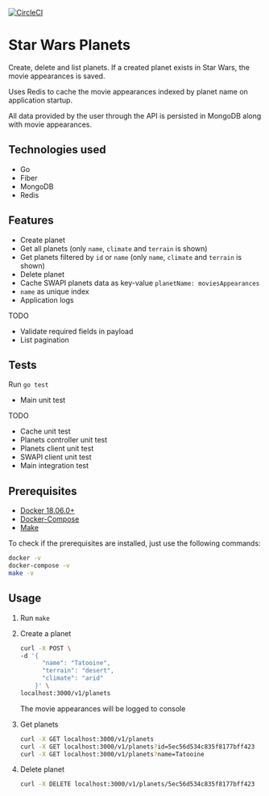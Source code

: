 [![CircleCI](https://circleci.com/gh/mvibraim/star-wars-planets.svg?style=svg)](https://circleci.com/gh/mvibraim/star-wars-planets)

# Star Wars Planets

Create, delete and list planets. If a created planet exists in Star Wars, the movie appearances is saved.

Uses Redis to cache the movie appearances indexed by planet name on application startup.

All data provided by the user through the API is persisted in MongoDB along with movie appearances.

## Technologies used

- Go
- Fiber
- MongoDB
- Redis

## Features

- Create planet
- Get all planets (only `name`, `climate` and `terrain` is shown)
- Get planets filtered by `id` or `name` (only `name`, `climate` and `terrain` is shown)
- Delete planet
- Cache SWAPI planets data as key-value `planetName: moviesAppearances`
- `name` as unique index
- Application logs
  
TODO
- Validate required fields in payload
- List pagination
  
## Tests

Run `go test`

- Main unit test

TODO
- Cache unit test
- Planets controller unit test
- Planets client unit test
- SWAPI client unit test
- Main integration test

## Prerequisites

- [Docker 18.06.0+](https://docs.docker.com/install/)
- [Docker-Compose](https://docs.docker.com/compose/install/)
- [Make](https://www.gnu.org/software/make/)

To check if the prerequisites are installed, just use the following commands:

```bash
docker -v
docker-compose -v
make -v
```

## Usage

1. Run `make`

2. Create a planet

   ```bash
   curl -X POST \
   -d '{
         "name": "Tatooine",
         "terrain": "desert",
         "climate": "arid"
       }' \
   localhost:3000/v1/planets
   ```

   The movie appearances will be logged to console

3. Get planets

   ```bash
   curl -X GET localhost:3000/v1/planets
   curl -X GET localhost:3000/v1/planets?id=5ec56d534c835f8177bff423
   curl -X GET localhost:3000/v1/planets?name=Tatooine
   ```

4. Delete planet

   ```bash
   curl -X DELETE localhost:3000/v1/planets/5ec56d534c835f8177bff423
   ```
